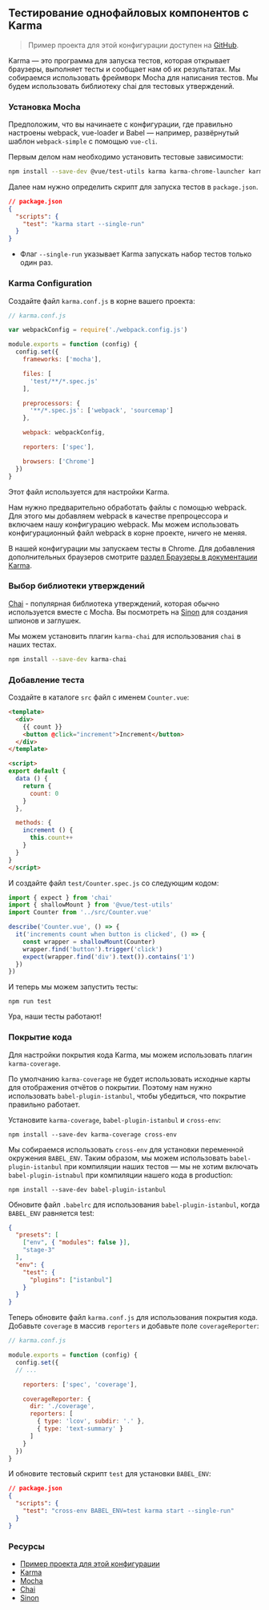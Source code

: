 ## Тестирование однофайловых компонентов с Karma

> Пример проекта для этой конфигурации доступен на [GitHub](https://github.com/eddyerburgh/vue-test-utils-karma-example).

Karma — это программа для запуска тестов, которая открывает браузеры, выполняет тесты и сообщает нам об их результатах. Мы собираемся использовать фреймворк Mocha для написания тестов. Мы будем использовать библиотеку chai для тестовых утверждений.

### Установка Mocha

Предположим, что вы начинаете с конфигурации, где правильно настроены webpack, vue-loader и Babel — например, развёрнутый шаблон `webpack-simple` с помощью `vue-cli`.

Первым делом нам необходимо установить тестовые зависимости:

``` bash
npm install --save-dev @vue/test-utils karma karma-chrome-launcher karma-mocha karma-sourcemap-loader karma-spec-reporter karma-webpack mocha
```

Далее нам нужно определить скрипт для запуска тестов в `package.json`.

```json
// package.json
{
  "scripts": {
    "test": "karma start --single-run"
  }
}
```

- Флаг `--single-run` указывает Karma запускать набор тестов только один раз.

### Karma Configuration

Создайте файл `karma.conf.js` в корне вашего проекта:

```js
// karma.conf.js

var webpackConfig = require('./webpack.config.js')

module.exports = function (config) {
  config.set({
    frameworks: ['mocha'],

    files: [
      'test/**/*.spec.js'
    ],

    preprocessors: {
      '**/*.spec.js': ['webpack', 'sourcemap']
    },

    webpack: webpackConfig,

    reporters: ['spec'],

    browsers: ['Chrome']
  })
}
```

Этот файл используется для настройки Karma.

Нам нужно предварительно обработать файлы с помощью webpack. Для этого мы добавляем webpack в качестве препроцессора и включаем нашу конфигурацию webpack. Мы можем использовать конфигурационный файл webpack в корне проекте, ничего не меняя.

В нашей конфигурации мы запускаем тесты в Chrome. Для добавления дополнительных браузеров смотрите [раздел Браузеры в документации Karma](http://karma-runner.github.io/2.0/config/browsers.html).

### Выбор библиотеки утверждений

[Chai](http://chaijs.com/) - популярная библиотека утверждений, которая обычно используется вместе с Mocha. Вы посмотреть на [Sinon](http://sinonjs.org/) для создания шпионов и заглушек.

Мы можем установить плагин `karma-chai` для использования `chai` в наших тестах.

``` bash
npm install --save-dev karma-chai
```

### Добавление теста

Создайте в каталоге `src` файл с именем `Counter.vue`:

``` html
<template>
  <div>
    {{ count }}
    <button @click="increment">Increment</button>
  </div>
</template>

<script>
export default {
  data () {
    return {
      count: 0
    }
  },

  methods: {
    increment () {
      this.count++
    }
  }
}
</script>
```

И создайте файл `test/Counter.spec.js` со следующим кодом:

```js
import { expect } from 'chai'
import { shallowMount } from '@vue/test-utils'
import Counter from '../src/Counter.vue'

describe('Counter.vue', () => {
  it('increments count when button is clicked', () => {
    const wrapper = shallowMount(Counter)
    wrapper.find('button').trigger('click')
    expect(wrapper.find('div').text()).contains('1')
  })
})
```

И теперь мы можем запустить тесты:

```
npm run test
```

Ура, наши тесты работают!

### Покрытие кода

Для настройки покрытия кода Karma, мы можем использовать плагин `karma-coverage`.

По умолчанию `karma-coverage` не будет использовать исходные карты для отображения отчётов о покрытии. Поэтому нам нужно использовать `babel-plugin-istanbul`, чтобы убедиться, что покрытие правильно работает.

Установите `karma-coverage`, `babel-plugin-istanbul` и `cross-env`:

```
npm install --save-dev karma-coverage cross-env
```

Мы собираемся использовать `cross-env` для установки переменной окружения `BABEL_ENV`. Таким образом, мы можем использовать `babel-plugin-istanbul` при компиляции наших тестов — мы не хотим включать `babel-plugin-istnabul` при компиляции нашего кода в production:

```
npm install --save-dev babel-plugin-istanbul
```

Обновите файл `.babelrc` для использования `babel-plugin-istanbul`, когда  `BABEL_ENV` равняется test:

```json
{
  "presets": [
    ["env", { "modules": false }],
    "stage-3"
  ],
  "env": {
    "test": {
      "plugins": ["istanbul"]
    }
  }
}
```

Теперь обновите файл `karma.conf.js` для использования покрытия кода. Добавьте `coverage` в массив `reporters` и добавьте поле `coverageReporter`:

```js
// karma.conf.js

module.exports = function (config) {
  config.set({
  // ...

    reporters: ['spec', 'coverage'],

    coverageReporter: {
      dir: './coverage',
      reporters: [
        { type: 'lcov', subdir: '.' },
        { type: 'text-summary' }
      ]
    }
  })
}
```

И обновите тестовый скрипт `test` для установки `BABEL_ENV`:

```json
// package.json
{
  "scripts": {
    "test": "cross-env BABEL_ENV=test karma start --single-run"
  }
}
```

### Ресурсы

- [Пример проекта для этой конфигурации](https://github.com/eddyerburgh/vue-test-utils-karma-example)
- [Karma](http://karma-runner.github.io/)
- [Mocha](https://mochajs.org/)
- [Chai](http://chaijs.com/)
- [Sinon](http://sinonjs.org/)
